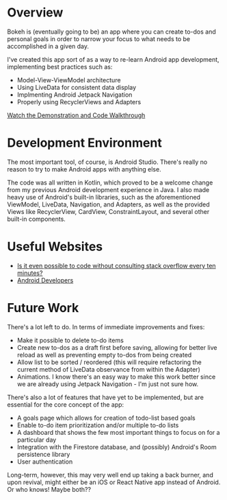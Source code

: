 # Overview

Bokeh is (eventually going to be) an app where you can create to-dos and personal goals in order to narrow your focus to what needs to be accomplished in a given day.

I've created this app sort of as a way to re-learn Android app development, implementing best practices such as:
* Model-View-ViewModel architecture
* Using LiveData for consistent data display
* Implmenting Android Jetpack Navigation
* Properly using RecyclerViews and Adapters

[Watch the Demonstration and Code Walkthrough](https://youtu.be/rHdI0tBf9NY)

# Development Environment

The most important tool, of course, is Android Studio. There's really no reason to try to make Android apps with anything else.

The code was all written in Kotlin, which proved to be a welcome change from my previous Android development experience in Java.
I also made heavy use of Android's built-in libraries, such as the aforementioned ViewModel, LiveData, Navigation, and Adapters, as well as the provided Views like RecyclerView, CardView, ConstraintLayout, and several other built-in components.

# Useful Websites

* [Is it even possible to code without consulting stack overflow every ten minutes?](http://stackoverflow.com)
* [Android Developers](https://developer.android.com/)

# Future Work

There's a lot left to do. In terms of immediate improvements and fixes:
* Make it possible to delete to-do items
* Create new to-dos as a draft first before saving, allowing for better live reload as well as preventing empty to-dos from being created
* Allow list to be sorted / reordered (this will require refactoring the current method of LiveData observance from within the Adapter)
* Animations. I know there's an easy way to make this work better since we are already using Jetpack Navigation - I'm just not sure how.

There's also a lot of features that have yet to be implemented, but are essential for the core concept of the app:
* A goals page which allows for creation of todo-list based goals
* Enable to-do item prioritization and/or multiple to-do lists
* A dashboard that shows the few most important things to focus on for a particular day
* Integration with the Firestore database, and (possibly) Android's Room persistence library
* User authentication


Long-term, however, this may very well end up taking a back burner, and upon revival, might either be an iOS or React Native app instead of Android. Or who knows! Maybe both??
